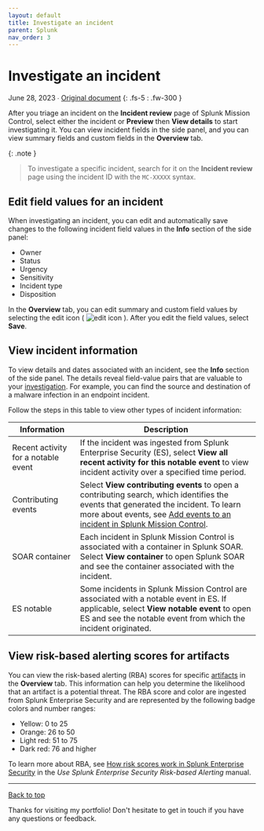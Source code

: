 ```yaml
---
layout: default
title: Investigate an incident
parent: Splunk
nav_order: 3
---
```


# Investigate an incident

June 28, 2023 ∙ [Original document](https://docs.splunk.com/Documentation/MC/Current/Detect/Investigate)
{: .fs-5 : .fw-300 }

After you triage an incident on the **Incident review** page of Splunk Mission Control, select either the incident or **Preview** then **View details** to start investigating it. You can view incident fields in the side panel, and you can view summary fields and custom fields in the **Overview** tab.

{:  .note }
> To investigate a specific incident, search for it on the **Incident review** page using the incident ID with the `MC-XXXXX` syntax.

## Edit field values for an incident
When investigating an incident, you can edit and automatically save changes to the following incident field values in the **Info** section of the side panel:

*   Owner
*   Status
*   Urgency
*   Sensitivity
*   Incident type
*   Disposition

In the **Overview** tab, you can edit summary and custom field values by selecting the edit icon ( ![edit icon](https://docs.splunk.com/images/5/52/PencilEdit.png) ). After you edit the field values, select **Save**.

## View incident information

To view details and dates associated with an incident, see the **Info** section of the side panel. The details reveal field-value pairs that are valuable to your [investigation](https://docs.splunk.com/Splexicon:Investigation). For example, you can find the source and destination of a malware infection in an endpoint incident.

Follow the steps in this table to view other types of incident information:

| Information | Description |
| --- | --- |
| Recent activity for a notable event | If the incident was ingested from Splunk Enterprise Security (ES), select **View all recent activity for this notable event** to view incident activity over a specified time period. |
| Contributing events | Select **View contributing events** to open a contributing search, which identifies the events that generated the incident. To learn more about events, see [Add events to an incident in Splunk Mission Control](http://docs.splunk.com/Documentation/MC/Current/Detect/Events). |
| SOAR container | Each incident in Splunk Mission Control is associated with a container in Splunk SOAR. Select **View container** to open Splunk SOAR and see the container associated with the incident. |
| ES notable | Some incidents in Splunk Mission Control are associated with a notable event in ES. If applicable, select **View notable event** to open ES and see the notable event from which the incident originated. |

## View risk-based alerting scores for artifacts

You can view the risk-based alerting (RBA) scores for specific [artifacts](https://docs.splunk.com/Splexicon:Artifact) in the **Overview** tab. This information can help you determine the likelihood that an artifact is a potential threat. The RBA score and color are ingested from Splunk Enterprise Security and are represented by the following badge colors and number ranges:

*   Yellow: 0 to 25
*   Orange: 26 to 50
*   Light red: 51 to 75
*   Dark red: 76 and higher

To learn more about RBA, see [How risk scores work in Splunk Enterprise Security](http://docs.splunk.com/Documentation/ES/7.2.0/RBA/Analyzerisk) in the _Use Splunk Enterprise Security Risk-based Alerting_ manual.

---

[Back to top](#top)

Thanks for visiting my portfolio! Don't hesitate to get in touch if you have any questions or feedback.
